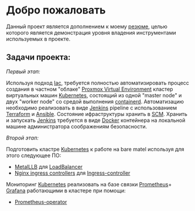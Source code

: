# Добро пожаловать
Данный проект является дополнением к моему [резюме](https://hh.ru/resume/65c32739ff011bb9ff0039ed1f77397746756d), целью которого является демонстрация уровня владения инструментами используемых в проекте.

## Задачи проекта:
_Первый этап:_

Используя подход [Iac](https://ru.wikipedia.org/wiki/%D0%98%D0%BD%D1%84%D1%80%D0%B0%D1%81%D1%82%D1%80%D1%83%D0%BA%D1%82%D1%83%D1%80%D0%B0_%D0%BA%D0%B0%D0%BA_%D0%BA%D0%BE%D0%B4), требуется полностью автоматизировать процесс создания в частном "облаке" [Proxmox Virtual Environment](https://www.proxmox.com/en/proxmox-ve) кластер виртуальных машин [Kubernetes](https://kubernetes.io/ru/docs/concepts/overview/what-is-kubernetes/), состоящий из одной "master node" и двух "worker node" со средой выполнения [containerd](https://github.com/containerd/containerd). Автоматизацию необходимо реализовать в виде [Jenkins](https://www.jenkins.io/) pipeline с использованием [Terraform](https://www.terraform.io/) и [Ansible](https://www.ansible.com/). Состояние ифраструктуры хранить в [SCM](https://git-scm.com/). Хранить и запускать [Jenkins](https://www.jenkins.io/) требуется  в виде [Docker](https://www.docker.com) контейнера на локальной машине администратора соображениям безопасности.

_Второй этап:_

Подготовить кластре [Kubernetes](https://kubernetes.io/ru/docs/concepts/overview/what-is-kubernetes/) к работе на bare matel используя для этого следующее ПО:
- [MetalLLB](https://metallb.universe.tf/) для  [LoadBalancer](https://kubernetes.io/docs/tasks/access-application-cluster/create-external-load-balancer/)
- [Nginx ingress controllers](https://kubernetes.github.io/ingress-nginx/) для [Ingress-controller](https://kubernetes.io/docs/concepts/services-networking/ingress-controllers/)

Мониторинг [Kubernetes](https://kubernetes.io/ru/docs/concepts/overview/what-is-kubernetes/) реализовать на базе связки [Prometheus](https://prometheus.io)+ [Grafana](https://grafana.com/) работающими в кластере при помощи: 
- [Prometheus-operator](https://github.com/prometheus-operator/prometheus-operator)
